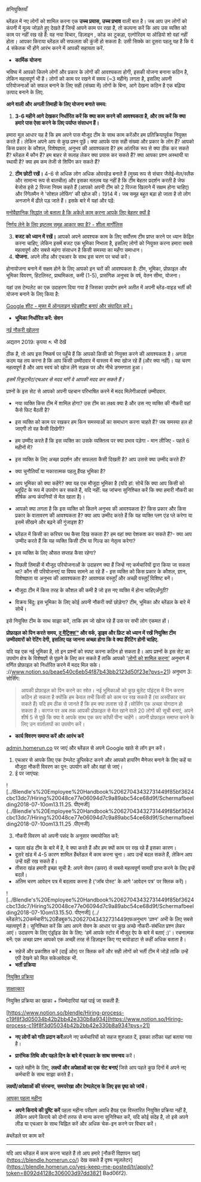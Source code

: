 #नियुक्तियाँ

ब्लेंडल में नए लोगों को शामिल करना एक **उच्च प्रयास, उच्च प्रभाव** वाली बात है। जब आप उन लोगों को कंपनी में मूल्य जोड़ते हुए देखते हैं जिन्हें आपने काम पर रखा है, तो कल्पना करें कि आप उस व्यक्ति को काम पर नहीं रख रहे हैं: वह नया विचार, डिज़ाइन , कोड का टुकड़ा, एल्गोरिदम या ऑडियो शो वहां नहीं होता। आपका किराया ब्लेंडल की सफलता की कुंजी हो सकता है: उसी सिक्के का दूसरा पहलू यह है कि ये 4 संकेतक भी होंगे आरंभ करने में आपकी सहायता करें.

- **कार्मिक योजना**

भविष्य में आपको कितने लोगों और प्रकार के लोगों की आवश्यकता होगी, इसकी योजना बनाना कठिन है, लेकिन महत्वपूर्ण भी है। लोगों को काम पर रखने में समय (~3 महीने) लगता है, इसलिए अपनी परियोजनाओं को सफल बनाने के लिए सही (संख्या में) लोगों के बिना, आगे देखना कठिन है एक बढ़िया उत्पाद बनाने के लिए.

**आने वाली और अगली तिमाही के लिए योजना बनाते समय:**

1. **3-6 महीने आगे देखकर निर्धारित करें कि क्या काम करने की आवश्यकता है, और तय करें कि क्या हमारे पास ऐसा करने के लिए पर्याप्त संसाधन हैं।**

हमारा मूल आधार यह है कि हम अपने पास मौजूद टीम के साथ काम करेंऔर हम प्रतिक्रियापूर्वक नियुक्त करते हैं। लेकिन अपने आप से कुछ प्रश्न पूछें। क्या आपके पास सही संख्या और प्रकार के लोग हैं? आपको किस प्रकार के कौशल, विशेषज्ञता, अनुभव की आवश्यकता है? हम आंतरिक रूप से क्या ठीक कर सकते हैं? ब्लेंडल में कौन हैं? हम बाहर से सलाह लेकर क्या प्रयास कर सकते हैं? क्या आपका प्रश्न अस्थायी या स्थायी है? क्या हम कम तेजी से शिपिंग कर सकते हैं?

2. **टीम छोटी रखें।** 4-6 से अधिक लोग अधिक ओवरहेड बनाते हैं (मुख्य रूप से संचार जैसेई-मेल/स्लैक और सामान्य रूप से बातचीत) और इसका मतलब यह नहीं है कि टीम बेहतर प्रदर्शन करती है जेफ बेजोस इसे 2 पिज्जा नियम कहते हैं (आपको अपनी टीम को 2 पिज्जा खिलाने में सक्षम होना चाहिए) और रिंगेलमैन ने 'सोशल लोफिंग' की खोज की। 1914 में। जब समूह बहुत बड़ा हो जाता है तो लोग अनजाने में ढीले पड़ जाते हैं। इसके बारे में यहां और पढ़ें:

[मनोवैज्ञानिक सिद्धांत जो बताता है कि अकेले काम करना आपके लिए बेहतर क्यों है](https://qz.com/848267/the-ringelmann-effect-productivity-increases-when-youre-working-solo-raवहां-से-एक-टीम/)

[निर्णय लेने के लिए इष्टतम समूह आकार क्या है? - शीला मार्गोलिस](https://sheilamargolis.com/2011/01/24/what-is-the-optimal-group-size-for-decision-making/)

3. **बजट को ध्यान में रखें।** आपको अपने आवश्यक काम के लिए सर्वोत्तम टीम प्राप्त करने पर ध्यान केंद्रित करना चाहिए, लेकिन इसमें बजट एक भूमिका निभाता है, इसलिए लोगों को नियुक्त करना हमारा सबसे महत्वपूर्ण और सबसे महंगा संसाधन है किसी समस्या का महँगा समाधान।
4. **योजना.** अपने लीड और एचआर के साथ इस चरण पर चर्चा करें।

होनायोजना बनाने में सक्षम होने के लिए आपको इन चरों की आवश्यकता है: टीम, भूमिका, प्रोफ़ाइल और भूमिका विवरण, हिटलिस्ट, प्राथमिकता, कमी (1-5), प्रासंगिक अनुभव के वर्ष, वेतन सीमा, योजना।

यहां उस टेम्पलेट का एक उदाहरण दिया गया है जिसका उपयोग हमने अतीत में अपनी ब्लेंड-वाइड भर्ती की योजना बनाने के लिए किया है:

[Google शीट - मुफ़्त में ऑनलाइन स्प्रेडशीट बनाएं और संपादित करें।](https://docs.google.com/spreadshields/d/1X9C2vGjxwdD2RSXcObW6A9rgd5XaD-zoFL1OIw5y5kQ/edit#gid=981401373)

- **भूमिका निर्धारित करें: सेवन**

[नई नौकरी खोलना](भर्ती%20553बी27f441d44be6bc98653afbe0dd61/ओपनिंग%20up%20a%20new%20job%20df2ca8fd3d4e4e1ab62a0c97618141a8.md)

अद्यतन 2019: कृपया ↖︎ भी देखें

ठीक है, तो आप इस निष्कर्ष पर पहुँचे हैं कि आपको किसी को नियुक्त करने की आवश्यकता है। अगला कदम यह तय करना है कि आप किसी उम्मीदवार में वास्तव में क्या खोज रहे हैं (और क्या नहीं)। यह चरण महत्वपूर्ण है और आप स्वयं को खोज लेंगे सड़क पर और नीचे डगमगाता हुआ।

*इसमें रिक्रूटमेंट/एचआर से मदद मांगें वे आपकी मदद कर सकते हैं।*

प्रश्नों के इस सेट से आपको अपनी पहचान परिभाषित करने में मदद मिलेगीआदर्श उम्मीदवार.

- नया व्यक्ति किस टीम में शामिल होगा? उस टीम का लक्ष्य क्या है और उस नए व्यक्ति की नौकरी वहां कैसे फिट बैठती है?

- इस व्यक्ति को काम पर रखकर हम किन समस्याओं का समाधान करना चाहते हैं? जब समस्या हल हो जाएगी तो वह कैसी दिखेगी?

- हम उम्मीद करते हैं कि इस व्यक्ति का उसके व्यक्तित्व पर क्या प्रभाव पड़ेगा - मान लीजिए - पहले 6 महीनों में?
- इस व्यक्ति के लिए अच्छा प्रदर्शन और सफलता कैसी दिखती है? आप उससे क्या उम्मीद करते हैं?
- क्या चुनौतियाँ या नकारात्मक पहलू हैंयह भूमिका है?
- आप भूमिका को क्या कहेंगे? क्या यह एक मौजूदा भूमिका है (यदि हां: सोचें कि क्या आप किसी को ब्लूप्रिंट के रूप में उपयोग कर सकते हैं, यदि नहीं: यह जांचना सुनिश्चित करें कि क्या हमारी नौकरी का शीर्षक अन्य कंपनियों से मेल खाता है)।
- आपको क्या लगता है कि इस व्यक्ति को कितने अनुभव की आवश्यकता है? किस प्रकार और किस प्रकार के वातावरण की आवश्यकता है? क्या आप उम्मीद करते हैं कि यह व्यक्ति प्लग एंड प्ले करेगा या इसमें सीखने और बढ़ने की गुंजाइश है?
- ब्लेंडल में किसी का करियर पथ कैसा दिख सकता है? हम वहां क्या पेशकश कर सकते हैं?- क्या आप उम्मीद करते हैं कि यह व्यक्ति किसी टीम या गिल्ड का नेतृत्व करेगा?
- इस व्यक्ति के लिए औसत सप्ताह कैसा रहेगा?
- पिछली तिमाही में मौजूद परियोजनाओं के उदाहरण क्या हैं जिन्हें नए कर्मचारियों द्वारा किया जा सकता था? कौन सी परियोजनाएं या विषय सामने आ रहे हैं - इस व्यक्ति को किस प्रकार के कौशल, ज्ञान, विशेषज्ञता या अनुभव की आवश्यकता है? आवश्यक वस्तुएँ और अच्छी वस्तुएँ विशिष्ट बनें।
- मौजूदा टीम में किस तरह के कौशल की कमी है जो इस नए व्यक्ति में होना चाहिएअँगूठी?
- विक्रय बिंदु: इस भूमिका के लिए कोई अपनी नौकरी क्यों छोड़ेगा? टीम, भूमिका और ब्लेंडल के बारे में सोचें।

इसे नियुक्ति टीम के साथ साझा करें, ताकि हम जो खोज रहे हैं उस पर सभी लोग एकमत हों।

**प्रोफ़ाइल को पिन करते समय, [द मैट्रिक्स™](https://docs.google.com/spreadshields/d/1HO4cEH0dguBywUzjT3FMUSGiJbgGjOQDdaILl0BaJME/edit#gid=1890661785) और वर्क, ड्राइव और फ़िट को ध्यान में रखें नियुक्ति टीम उम्मीदवारों को रेटिंग देगी, इसलिए यह जानना अच्छा होगा कि वे क्या हैंरेटिंग होनी चाहिए.**

यदि यह एक नई भूमिका है, तो इन प्रश्नों को स्पष्ट करना कठिन हो सकता है। आप प्रश्नों के इस सेट का उपयोग क्षेत्र के विशेषज्ञों से पूछने के लिए कर सकते हैं ताकि आपको '[लोगों को शामिल करना'](https) अनुभाग में वर्णित प्रोफ़ाइल को निर्धारित करने में मदद मिल सके। ://www.notion.so/beae540c6eb54f87b43bb2123d50f23e?pvs=21) अनुभाग 3: सोर्सिंग:

> आपकी प्रोफ़ाइल को पिन करने का स्रोत। नई भूमिकाओं को कुछ बुलेट पॉइंट्स में पिन करना कठिन हो सकता है क्योंकि हम केवल तभी किसी को काम पर रख सकते हैं (या अस्वीकार कर सकते हैं) यदि हम ठीक से जानते हैं कि हम क्या तलाश रहे हैं।सोर्सिंग एक अच्छा योगदान हो सकता है। कागज पर अब तक आपकी प्रोफ़ाइल से मेल खाने वाले 20 लोगों की सूची बनाएं, अपने शीर्ष 5 से पूछें कि क्या वे आपके साथ एक कप कॉफी पीना चाहेंगे। अपनी प्रोफ़ाइल समाप्त करने के लिए उन वार्तालापों का उपयोग करें।
>
- **कार्य विवरण समाप्त करें और आरंभ करें**

[admin.homerun.co](http://admin.homerun.co) पर जाएं और ब्लेंडल से अपने Google खाते से लॉग इन करें।

1. एचआर से आपके लिए एक टेम्प्लेट डुप्लिकेट करने और आपको हायरिंग मैनेजर बनाने के लिए कहें या मौजूदा नौकरी विवरण का पुन: उपयोग करें और वहां से जाएं।
2. ई पर जाएंयह:

![../Blendle's%20Employee%20Handbook%20627043432731449f85bf3624cbc13dc7/Hiring%20048ce77e06094d7c9a89abc54ce68d9f/Schermafbeelding2018-07-10om13.11.25. पीएनजी] (../Blendle's%20Employee%20Handbook%20627043432731449f85bf3624cbc13dc7/Hiring%20048ce77e06094d7c9a89abc54ce68d9f/Schermafbeelding2018-07-10om13.11.25 .पीएनजी)

3. नौकरी विवरण को अपनी पसंद के अनुसार समायोजित करें:
- पहला खंड टीम के बारे में है, वे क्या करते हैं और हम क्यों काम पर रख रहे हैं इसका कारण।
- दूसरे खंड में 4-5 कारण शामिल हैंब्लेंडल में काम करना चुना। आप उन्हें बदल सकते हैं, लेकिन आप उन्हें वही रख सकते हैं।
- तीसरा खंड हमारी इच्छा सूची है: अपने सेवन (ऊपर) से सबसे महत्वपूर्ण सामग्री प्राप्त करने के लिए इन्हें बदलें।
- अंतिम चरण आवेदन पत्र में बदलाव करना है ('जॉब पोस्ट' के आगे 'आवेदन पत्र' पर क्लिक करें)।

![../Blendle's%20Employee%20Handbook%20627043432731449f85bf3624cbc13dc7/Hiring%20048ce77e06094d7c9a89abc54ce68d9f/Schermafbeelding2018-07-10om13.15.50. पीएनजी] (../ब्लेंडले%20कर्मचारी%20हैंडबुक%20627043432731449एफअनुभाग 'प्रश्न' अभी के लिए सबसे महत्वपूर्ण है। सुनिश्चित करें कि आप अपने सेवन के आधार पर कुछ अच्छे नौकरी-संबंधित प्रश्न लेकर आएं। उदाहरण के लिए एंड्रॉइड डेव के लिए: 'हमें आपके स्टोर में मौजूद ऐप के बारे में बताएं :)'। रचनात्मक बनें: एक अच्छा प्रश्न आपको एक अच्छी तरह से डिज़ाइन किए गए बायोडाटा से कहीं अधिक बताता है।

- सहेजें और प्रकाशित करें (दाईं ओर) पर क्लिक करें और सही लोगों को भर्ती टीम में जोड़ें ताकि उन्हें एपी देखने को मिल सकेआवेदक भी.
- **भर्ती प्रक्रिया**

[नियुक्ति प्रक्रिया](नियुक्ति%20553b27f441d44be6bc98653afbe0dd61/नियुक्ति%20प्रक्रिया%2021b759ccebb1488bb11de2cc783fe418.md)

[साक्षात्कार](नियुक्ति%20553b27f441d44be6bc98653afbe0dd61/साक्षात्कार%209e084758ad2a4922a2cbc86a6d01b3d4.md)

नियुक्ति प्रक्रिया का खाका + जिम्मेदारियां यहां पाई जा सकती हैं:

[https://www.notion.so/blendle/Hiring-process-c19f8f3d05034b42b2bb42e330b8a934](https://www.notion.so/Hiring-process-c19f8f3d05034b42b2bb42e330b8a934?pvs=21)

- **नए लोगों को गति प्रदान करें**अपने नए कर्मचारियों को सहज शुरुआत दें, इसका तरीका यहां बताया गया है।

- **प्रारंभिक तिथि और पहले दिन के बारे में एचआर के साथ समन्वय** करें।

- पहले महीने के लिए, **लक्ष्यों और अपेक्षाओं का एक सेट बनाएं** जिसे आप पहले कुछ दिनों में अपने नए कर्मचारी के साथ साझा करते हैं।

**लक्ष्यों/अपेक्षाओं की संरचना, समयरेखा और टेम्पलेट्स के लिए इस पृष्ठ को जांचें**।

[आपका पहला महीना ](आपका%201वां%20माह%20eef9b2e7b3a54d11ae0aa7d64e77e30f.md)

- **अपने किराये की पुष्टि करें** पहला महीना परीक्षण अवधि हैयह एक विस्तारित नियुक्ति प्रक्रिया नहीं है, लेकिन अपने किराये को दोनों तरफ से मान्य करना सुनिश्चित करें, यदि कोई संदेह है, तो इसे अपने लीड या एचआर के साथ चिह्नित करें और अधिक चेक-इन करने पर विचार करें।

#ब्लेंडले पर काम करें

---

यदि आप ब्लेंडल में काम करना चाहते हैं तो आप हमारे [नौकरी विज्ञापन यहां] (https://blendle.homerun.co/) देख सकते हैं दृश्य न्यूज़लेटर](https://blendle.homerun.co/yes-keep-me-posted/tr/apply?token=8092d4128c306003d97dd3821 Bad06f2).